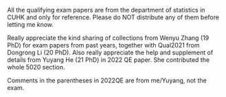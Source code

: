 All the qualifying exam papers are from the department of statistics in CUHK and only for reference. Please do NOT distribute any of them before letting me know. 

Really appreciate the kind sharing of collections from Wenyu Zhang (19 PhD) for exam papers from past years, together with Qual2021 from Dongrong Li (20 PhD). Also really appreciate the help and supplement of details from Yuyang He (21 PhD) in 2022 QE paper. She contributed the whole 5020 section. 

Comments in the parentheses in 2022QE are from me/Yuyang, not the exam.
